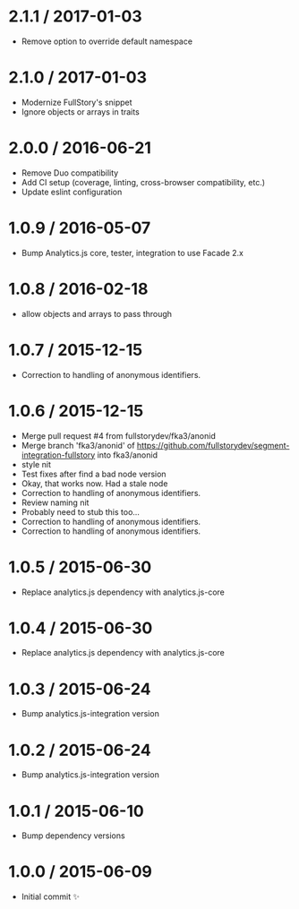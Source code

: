 2.1.1 / 2017-01-03
==================

  * Remove option to override default namespace 

2.1.0 / 2017-01-03
==================

  * Modernize FullStory's snippet
  * Ignore objects or arrays in traits

2.0.0 / 2016-06-21
==================

  * Remove Duo compatibility
  * Add CI setup (coverage, linting, cross-browser compatibility, etc.)
  * Update eslint configuration

1.0.9 / 2016-05-07
==================

  * Bump Analytics.js core, tester, integration to use Facade 2.x

1.0.8 / 2016-02-18
==================

  * allow objects and arrays to pass through

1.0.7 / 2015-12-15
==================

  * Correction to handling of anonymous identifiers.

1.0.6 / 2015-12-15
==================

  * Merge pull request #4 from fullstorydev/fka3/anonid
  * Merge branch 'fka3/anonid' of https://github.com/fullstorydev/segment-integration-fullstory into fka3/anonid
  * style nit
  * Test fixes after find a bad node version
  * Okay, that works now.  Had a stale node
  * Correction to handling of anonymous identifiers.
  * Review naming nit
  * Probably need to stub this too...
  * Correction to handling of anonymous identifiers.
  * Correction to handling of anonymous identifiers.

1.0.5 / 2015-06-30
==================

  * Replace analytics.js dependency with analytics.js-core

1.0.4 / 2015-06-30
==================

  * Replace analytics.js dependency with analytics.js-core

1.0.3 / 2015-06-24
==================

  * Bump analytics.js-integration version

1.0.2 / 2015-06-24
==================

  * Bump analytics.js-integration version

1.0.1 / 2015-06-10
==================

  * Bump dependency versions

1.0.0 / 2015-06-09
==================

  * Initial commit :sparkles:
